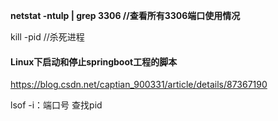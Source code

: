 **netstat -ntulp | grep 3306 //查看所有3306端口使用情况**

kill -pid //杀死进程





#### Linux下启动和停止springboot工程的脚本

https://blog.csdn.net/captian_900331/article/details/87367190





lsof -i：端口号     查找pid